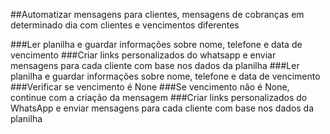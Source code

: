 ##Automatizar mensagens para clientes, mensagens de cobranças em determinado dia com clientes e vencimentos diferentes

###Ler planilha e guardar informações sobre nome, telefone e data de vencimento
###Criar links personalizados do whatsapp e enviar mensagens para cada cliente com base nos dados da planilha
###Ler planilha e guardar informações sobre nome, telefone e data de vencimento
###Verificar se vencimento é None
###Se vencimento não é None, continue com a criação da mensagem
###Criar links personalizados do WhatsApp e enviar mensagens para cada cliente com base nos dados da planilha

